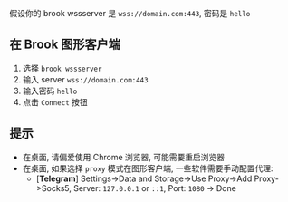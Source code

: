 假设你的 brook wssserver 是 `wss://domain.com:443`, 密码是 `hello`

## 在 Brook 图形客户端

1. 选择 `brook wssserver`
2. 输入 server `wss://domain.com:443`
3. 输入密码 `hello`
4. 点击 `Connect` 按钮

## 提示

-   在桌面, 请偏爱使用 Chrome 浏览器, 可能需要重启浏览器
-   在桌面, 如果选择 `proxy` 模式在图形客户端, 一些软件需要手动配置代理:
    -   [**Telegram**] Settings->Data and Storage->Use Proxy->Add Proxy->Socks5, Server: `127.0.0.1` or `::1`, Port: `1080` -> Done
